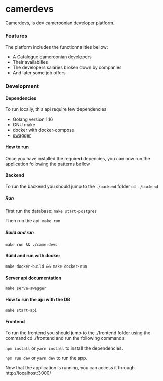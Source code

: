 # camerdevs
Camerdevs, is dev cameroonian developer platform.

### Features
The platform includes the functionnalities bellow:
- A Catalogue cameroonian developers
- Their availabilies
- The developers salaries broken down by companies
- And later some job offers

### Development

#### Dependencies
To run locally, this api require few dependencies

- Golang version 1.16
- GNU make
- docker with docker-compose
- [swagger](https://goswagger.io/install.html)

#### How to run
Once you have installed the required depencies, you can now run the application
following the patterns bellow

#### Backend
To run the backend you should jump to the `./backend` folder
`cd ./backend`

##### Run

First run the database:
`make start-postgres`

Then run the api:
`make run`

##### Build and run
`make run && ./camerdevs`

#### Build and run with docker
`make docker-build && make docker-run`

#### Server api documentation
`make serve-swagger`

#### How to run the api with the DB
`make start-api`

#### Frontend

To run the frontend you should jump to the ./frontend folder using the command cd ./frontend and run the following commands:

`npm install` or
`yarn install` to install the dependencies.

`npm run dev` or
`yarn dev` to run the app.

Now that the application is running, you can access it through http://localhost:3000/